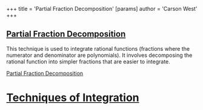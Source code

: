 +++
 title = 'Partial Fraction Decomposition'
[params]
	author = 'Carson West'
+++
## [Partial Fraction Decomposition](./../partial-fraction-decomposition/) 
This technique is used to integrate rational functions (fractions where the numerator and denominator are polynomials).  It involves decomposing the rational function into simpler fractions that are easier to integrate.

[Partial Fraction Decomposition](./../partial-fraction-decomposition/)

# [Techniques of Integration](./../techniques-of-integration/)